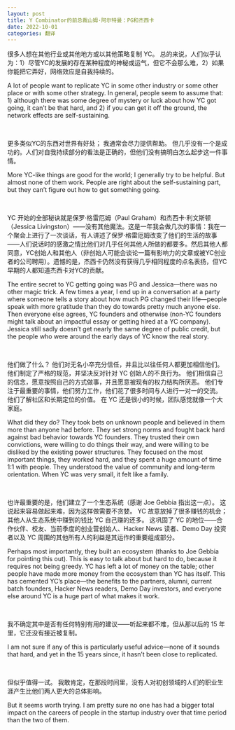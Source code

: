 ```yaml
---
layout: post
title: Y Combinator的前总裁山姆·阿尔特曼：PG和杰西卡
date: 2022-10-01
categories: 翻译
---
```

很多人想在其他行业或其他地方或以其他策略复制 YC。 总的来说，人们似乎认为：1）尽管YC的发展的存在某种程度的神秘或运气，但它不会那么难，2）如果你能把它弄好，网络效应是自我持续的。

A lot of people want to replicate YC in some other industry or some other place or with some other strategy. In general, people seem to assume that: 1) although there was some degree of mystery or luck about how YC got going, it can’t be that hard, and 2) if you can get it off the ground, the network effects are self-sustaining.

<br>

更多类似YC的东西对世界有好处； 我通常会尽力提供帮助。 但几乎没有一个是成功的。人们对自我持续部分的看法是正确的，但他们没有搞明白怎么起步这一件事情。

More YC-like things are good for the world; I generally try to be helpful. But almost none of them work. People are right about the self-sustaining part, but they can’t figure out how to get something going.

<br>

YC 开始的全部秘诀就是保罗·格雷厄姆（Paul Graham）和杰西卡·利文斯顿（Jessica Livingston）——没有其他魔法。这是一年我会做几次的事情：我在一个聚会上进行了一次谈话，有人讲述了保罗·格雷厄姆改变了他们的生活的故事——人们说话时的感激之情比他们对几乎任何其他人所做的都要多。然后其他人都同意，YC创始人和其他人（非创始人可能会谈论一篇有影响力的文章或被YC创业者的公司聘用）。遗憾的是，杰西卡仍然没有获得几乎相同程度的点名表扬，但YC早期的人都知道杰西卡对YC的贡献。

The entire secret to YC getting going was PG and Jessica—there was no other magic trick. A few times a year, I end up in a conversation at a party where someone tells a story about how much PG changed their life—people speak with more gratitude than they do towards pretty much anyone else. Then everyone else agrees, YC founders and otherwise (non-YC founders might talk about an impactful essay or getting hired at a YC company). Jessica still sadly doesn’t get nearly the same degree of public credit, but the people who were around the early days of YC know the real story.

<br>

他们做了什么？ 他们对无名小卒充分信任，并且比以往任何人都更加相信他们。 他们制定了严格的规范，并坚决反对针对 YC 创始人的不良行为。 他们相信自己的信念，愿意按照自己的方式做事，并且愿意被现有的权力结构所厌恶。 他们专注于最重要的事情，他们努力工作，他们花了很多时间与人进行一对一的交流。 他们了解社区和长期定位的价值。 在 YC 还是很小的时候，团队感觉就像一个大家庭。

What did they do? They took bets on unknown people and believed in them more than anyone had before. They set strong norms and fought back hard against bad behavior towards YC founders. They trusted their own convictions, were willing to do things their way, and were willing to be disliked by the existing power structures. They focused on the most important things, they worked hard, and they spent a huge amount of time 1:1 with people. They understood the value of community and long-term orientation. When YC was very small, it felt like a family.

<br>

也许最重要的是，他们建立了一个生态系统（感谢 Joe Gebbia 指出这一点）。 这说起来容易做起来难，因为这样做需要不贪婪。 YC 故意放掉了很多赚钱的机会； 其他人从生态系统中赚到的钱比 YC 自己赚的还多。 这巩固了 YC 的地位——合作伙伴、校友、当前季度的创业营创始人、Hacker News 读者、Demo Day 投资者以及 YC 周围的其他所有人的利益是其运作的重要组成部分。

Perhaps most importantly, they built an ecosystem (thanks to Joe Gebbia for pointing this out). This is easy to talk about but hard to do, because it requires not being greedy. YC has left a lot of money on the table; other people have made more money from the ecosystem than YC has itself. This has cemented YC’s place—the benefits to the partners, alumni, current batch founders, Hacker News readers, Demo Day investors, and everyone else around YC is a huge part of what makes it work.

<br>

我不确定其中是否有任何特别有用的建议——听起来都不难，但从那以后的 15 年里，它还没有接近被复制。

I am not sure if any of this is particularly useful advice—none of it sounds that hard, and yet in the 15 years since, it hasn’t been close to replicated.

<br>

但似乎值得一试。 我敢肯定，在那段时间里，没有人对初创领域的人们的职业生涯产生比他们两人更大的总体影响。

But it seems worth trying. I am pretty sure no one has had a bigger total impact on the careers of people in the startup industry over that time period than the two of them.
